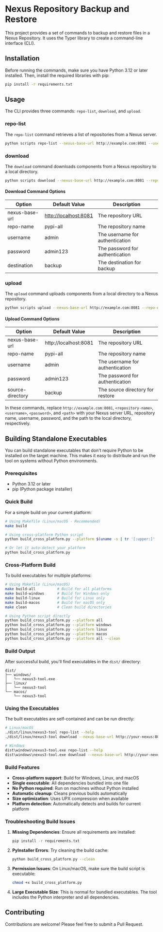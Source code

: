 # Nexus Repository Backup and Restore

This project provides a set of commands to backup and restore files in a Nexus Repository. It uses the Typer library to create a command-line interface (CLI).

## Installation

Before running the commands, make sure you have Python 3.12 or later installed. Then, install the required libraries with pip:

```bash
pip install -r requirements.txt
```

## Usage

The CLI provides three commands: `repo-list`, `download`, and `upload`.

### repo-list

The `repo-list` command retrieves a list of repositories from a Nexus server.

```bash
python scripts repo-list --nexus-base-url http://example.com:8081 --username <username> --password <password>
```

### download

The `download` command downloads components from a Nexus repository to a local directory.

```bash
python scripts download --nexus-base-url http://example.com:8081 --repo-name <repository-name> --username <username> --password <password> --destination <path>
```

#### Download Command Options

| Option         | Default Value       | Description                       |
|----------------|---------------------|-----------------------------------|
| nexus-base-url | <http://localhost:8081> | The repository URL                |
| repo-name      | pypi-all            | The repository name               |
| username       | admin               | The username for authentication   |
| password       | admin123            | The password for authentication   |
| destination    | backup              | The destination for backup        |

### upload

The `upload` command uploads components from a local directory to a Nexus repository.

```bash
python scripts upload --nexus-base-url http://example.com:8081 --repo-name <repository-name> --username <username> --password <password> --source-directory <path>
```

#### Upload Command Options

| Option           | Default Value       | Description                       |
|------------------|---------------------|-----------------------------------|
| nexus-base-url   | http://localhost:8081 | The repository URL                |
| repo-name        | pypi-all            | The repository name               |
| username         | admin               | The username for authentication   |
| password         | admin123            | The password for authentication   |
| source-directory | backup              | The source directory for restore  |

In these commands, replace `http://example.com:8081`, `<repository-name>`, `<username>`, `<password>`, and `<path>` with your Nexus server URL, repository name, username, password, and the path to the local directory, respectively.

## Building Standalone Executables

You can build standalone executables that don't require Python to be installed on the target machine. This makes it easy to distribute and run the tool on systems without Python environments.

### Prerequisites

- Python 3.12 or later
- pip (Python package installer)

### Quick Build

For a simple build on your current platform:

```bash
# Using Makefile (Linux/macOS - Recommended)
make build

# Using cross-platform Python script
python build_cross_platform.py --platform $(uname -s | tr '[:upper:]' '[:lower:]')

# Or let it auto-detect your platform
python build_cross_platform.py
```

### Cross-Platform Build

To build executables for multiple platforms:

```bash
# Using Makefile (Linux/macOS)
make build-all          # Build for all platforms
make build-windows      # Build for Windows only
make build-linux        # Build for Linux only
make build-macos        # Build for macOS only
make clean              # Clean build directories

# Using Python script directly
python build_cross_platform.py --platform all
python build_cross_platform.py --platform windows
python build_cross_platform.py --platform linux
python build_cross_platform.py --platform macos
python build_cross_platform.py --platform all --clean
```

### Build Output

After successful build, you'll find executables in the `dist/` directory:

```
dist/
├── windows/
│   └── nexus3-tool.exe
├── linux/
│   └── nexus3-tool
└── macos/
    └── nexus3-tool
```

### Using the Executables

The built executables are self-contained and can be run directly:

```bash
# Linux/macOS
./dist/linux/nexus3-tool repo-list --help
./dist/linux/nexus3-tool download --nexus-base-url http://your-nexus:8081

# Windows
dist\windows\nexus3-tool.exe repo-list --help
dist\windows\nexus3-tool.exe download --nexus-base-url http://your-nexus:8081
```

### Build Features

- **Cross-platform support**: Build for Windows, Linux, and macOS
- **Single executable**: All dependencies bundled into one file
- **No Python required**: Run on machines without Python installed
- **Automatic cleanup**: Cleans previous builds automatically
- **Size optimization**: Uses UPX compression when available
- **Platform detection**: Automatically detects and builds for current platform

### Troubleshooting Build Issues

1. **Missing Dependencies**: Ensure all requirements are installed:
   ```bash
   pip install -r requirements.txt
   ```

2. **PyInstaller Errors**: Try cleaning the build cache:
   ```bash
   python build_cross_platform.py --clean
   ```

3. **Permission Issues**: On Linux/macOS, make sure the build script is executable:
   ```bash
   chmod +x build_cross_platform.py
   ```

4. **Large Executable Size**: This is normal for bundled executables. The tool includes the Python interpreter and all dependencies.

## Contributing

Contributions are welcome! Please feel free to submit a Pull Request.
